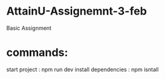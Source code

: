 # AttainU-Assignemnt-3-feb
Basic Assignment

# commands:
start project : npm run dev
install dependencies : npm isntall
